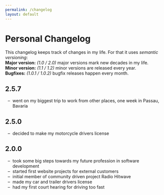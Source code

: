 ```yaml
---
permalink: /changelog
layout: default
---
```


<style>
ul {
  list-style-type: none;
}
ul > li:before {
  content: "–";
  position: absolute;
  margin-left: -1.1em; 
}
</style>

# Personal Changelog
This changelog keeps track of changes in my life. For that it uses *semantic versioning*:
<br>**Major version:** *(1.0 / 2.0)* major versions mark new decades in my life.
<br>**Minor version:** *(1.1 / 1.2)* minor versions are released every year.
<br>**Bugfixes:** *(1.0.1 / 1.0.2)* bugfix releases happen every month.

## 2.5.7
- went on my biggest trip to work from other places, one week in Passau, Bavaria
## 2.5.0
- decided to make my motorcycle drivers license
## 2.0.0
- took some big steps towards my future profession in software development
- started first website projects for external customers
- initial member of community driven project Radio Hitwave
- made my car and trailer drivers license
- had my first court hearing for driving too fast
